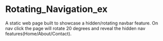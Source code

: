 # Rotating_Navigation_ex
A static web page built to showcase a hidden/rotating navbar feature. On nav click the page will rotate 20 degrees and reveal the hidden nav features(Home/About/Contact).

